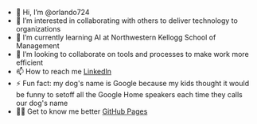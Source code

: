 - 👋 Hi, I’m @orlando724
- 👀 I’m interested in collaborating with others to deliver technology to organizations
- 🌱 I’m currently learning AI at Northwestern Kellogg School of Management
- 💞️ I’m looking to collaborate on tools and processes to make work more efficient
- 📫 How to reach me [LinkedIn](https://www.linkedin.com/in/oquesada/)
- ⚡ Fun fact: my dog's name is Google because my kids thought it would be funny to setoff all the Google Home speakers each time they calls our dog's name
- 💁‍♂️ Get to know me better [GitHub Pages](https://orlando724.github.io/orlando724/)

<!---
orlando724/orlando724 is a ✨ special ✨ repository because its `README.md` (this file) appears on your GitHub profile.
You can click the Preview link to take a look at your changes.
--->
